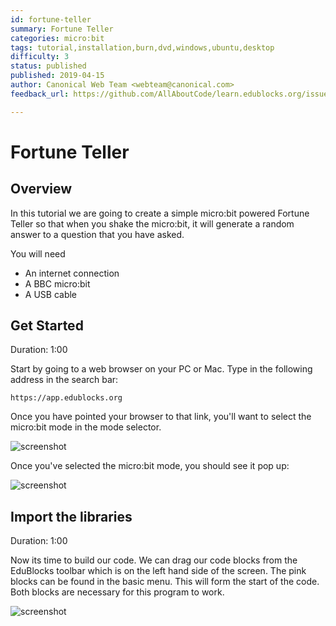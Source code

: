 ```yaml
---
id: fortune-teller
summary: Fortune Teller
categories: micro:bit
tags: tutorial,installation,burn,dvd,windows,ubuntu,desktop
difficulty: 3
status: published
published: 2019-04-15
author: Canonical Web Team <webteam@canonical.com>
feedback_url: https://github.com/AllAboutCode/learn.edublocks.org/issues

---
```


# Fortune Teller

## Overview

In this tutorial we are going to create a simple micro:bit powered Fortune Teller so that when you
shake the micro:bit, it will generate a random answer to a question that you have asked.

You will need 
- An internet connection
- A BBC micro:bit
- A USB cable

## Get Started
Duration: 1:00

Start by going to a web browser on your PC or Mac. Type in the following address in the search bar:

```
https://app.edublocks.org
```

Once you have pointed your browser to that link, you'll want to select the micro:bit mode in the mode selector. 

![screenshot](https://blobscdn.gitbook.com/v0/b/gitbook-28427.appspot.com/o/assets%2F-LUvJUfEMWg52HH-QocO%2F-LUvJb_V9vfqGhEUz25L%2F-LUvOZv4A7lsLdULrJ5P%2Fimage.png?alt=media&token=4266c296-dec5-4f09-8712-e4cc506c9a08)

Once you've selected the micro:bit mode, you should see it pop up:

![screenshot](https://blobscdn.gitbook.com/v0/b/gitbook-28427.appspot.com/o/assets%2F-LUvJUfEMWg52HH-QocO%2F-LUvJb_V9vfqGhEUz25L%2F-LUvOtg62wp104ubJtgm%2Fimage.png?alt=media&token=a725e1c8-b8fa-4515-96fe-5156b24e7526)


## Import the libraries
Duration: 1:00

Now its time to build our code. We can drag our code blocks from the EduBlocks toolbar which is on the left hand side of the screen. The pink
blocks can be found in the basic menu. This will form the start of the code. Both blocks are necessary for this program to work.

![screenshot](https://i.ibb.co/0ZdJykH/Screenshot-from-2019-03-15-22-14-39.png)
